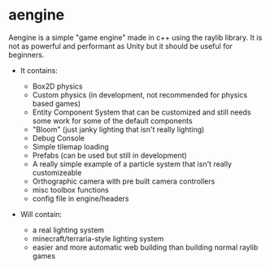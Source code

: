 # aengine

Aengine is a simple "game engine" made in c++ using the raylib library.
It is not as powerful and performant as Unity but it should be useful for beginners.

* It contains: 
    * Box2D physics
    * Custom physics (in development, not recommended for physics based games)
    * Entity Component System that can be customized and still needs some work for some of the default components
    * "Bloom" (just janky lighting that isn't really lighting)
    * Debug Console
    * Simple tilemap loading
    * Prefabs (can be used but still in development)
    * A really simple example of a particle system that isn't really customizeable
    * Orthographic camera with pre built camera controllers
    * misc toolbox functions
    * config file in engine/headers

* Will contain:
    * a real lighting system
    * minecraft/terraria-style lighting system
    * easier and more automatic web building than building normal raylib games